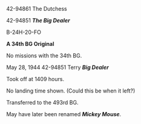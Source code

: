 





42-94861 The Dutchess






 




42-94851 ***The Big Dealer***

B-24H-20-FO

**A 34th BG Original**

No missions with the 34th BG.


May 28, 1944 42-94851 Terry ***Big Dealer***

Took off at 1409 hours.

No landing time shown. (Could this be when it left?)

Transferred to the 493rd BG.

May have later been renamed ***Mickey Mouse***.




